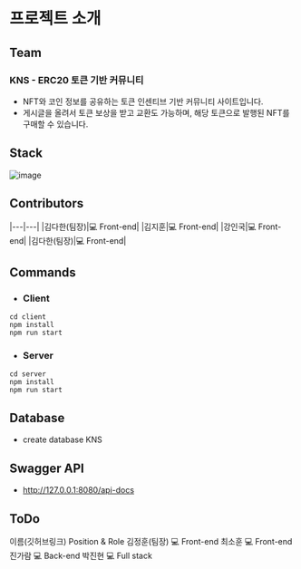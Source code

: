 # 프로젝트 소개
## Team
### KNS - ERC20 토큰 기반 커뮤니티
- NFT와 코인 정보를 공유하는 토큰 인센티브 기반 커뮤니티 사이트입니다.
- 게시글을 올려서 토큰 보상을 받고 교환도 가능하며, 해당 토큰으로 발행된 NFT를 구매할 수 있습니다.

## Stack
![image](https://user-images.githubusercontent.com/70362443/187324430-426314e7-339c-4803-bceb-121333e846fb.png)

## Contributors
|---|---|
|김다한(팀장)|💻 Front-end|
|김지훈|💻 Front-end|
|강인국|💻 Front-end|
|김다한(팀장)|💻 Front-end|

## Commands
- ### Client
```
cd client
npm install
npm run start
```
- ### Server
```
cd server
npm install
npm run start
```

## Database
- create database KNS

## Swagger API
- http://127.0.0.1:8080/api-docs

## ToDo


이름(깃허브링크)	Position & Role
김정훈(팀장)	💻 Front-end
최소훈	💻 Front-end
진가람	💻 Back-end
박진현	💻 Full stack
